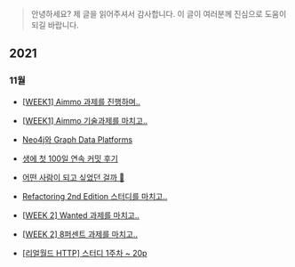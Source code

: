 > 안녕하세요? 제 글을 읽어주셔서 감사합니다. 이 글이 여러분께 진심으로 도움이 되길 바랍니다.

## 2021

### 11월

- [[WEEK1] Aimmo 과제를 진행하며..](https://medium.com/@godtaehee/week1-aimmo-%EA%B3%BC%EC%A0%9C%EB%A5%BC-%EC%A7%84%ED%96%89%ED%95%98%EB%A9%B0-b5a5476c85cc)

- [[WEEK1] Aimmo 기술과제를 마치고..](https://medium.com/@godtaehee/week1-aimmo-%EA%B8%B0%EC%88%A0%EA%B3%BC%EC%A0%9C%EB%A5%BC-%EB%A7%88%EC%B9%98%EA%B3%A0-67fffb08b47b)

- [Neo4j와 Graph Data Platforms](https://medium.com/@godtaehee/439fe012aaa4)

- [생에 첫 100일 연속 커밋 후기](https://medium.com/@godtaehee/%EC%83%9D%EC%97%90-%EC%B2%AB-100%EC%9D%BC-%EC%97%B0%EC%86%8D-%EC%BB%A4%EB%B0%8B-%ED%9B%84%EA%B8%B0-85ed6cd94f17)

- [어떤 사람이 되고 싶었던 걸까 🤔](https://medium.com/me/stats/post/bdaeaa61a6d3)

- [Refactoring 2nd Edition 스터디를 마치고..](https://medium.com/@godtaehee/refactoring-2nd-edition-%EC%8A%A4%ED%84%B0%EB%94%94%EB%A5%BC-%EB%A7%88%EC%B9%98%EA%B3%A0-cfb3edfe6f04)

- [[WEEK 2] Wanted 과제를 마치고..](https://medium.com/@godtaehee/week-2-wanted-%EA%B3%BC%EC%A0%9C%EB%A5%BC-%EB%A7%88%EC%B9%98%EA%B3%A0-41fa8998a4db)

- [[WEEK 2] 8퍼센트 과제를 마치고..](https://medium.com/@godtaehee/week-2-8%ED%8D%BC%EC%84%BC%ED%8A%B8-%EA%B3%BC%EC%A0%9C%EB%A5%BC-%EB%A7%88%EC%B9%98%EA%B3%A0-bfa973117985)
- [[리얼월드 HTTP] 스터디 1주차 ~ 20p](https://medium.com/@godtaehee/%EB%A6%AC%EC%96%BC%EC%9B%94%EB%93%9C-http-%EC%8A%A4%ED%84%B0%EB%94%94-1%EC%A3%BC%EC%B0%A8-20p-7c6aa9983caf)
